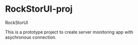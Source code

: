 # RockStorUI-proj
RockStorUI

This is a prototype project to create server monitoring app with asychronous connection. 
